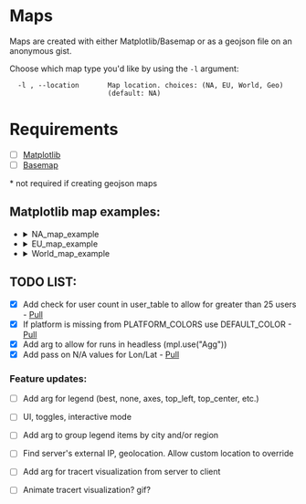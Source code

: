 
# Maps

Maps are created with either Matplotlib/Basemap or as a geojson file on an anonymous gist.

Choose which map type you'd like by using the `-l` argument:

```
  -l , --location       Map location. choices: (NA, EU, World, Geo)
                        (default: NA)
```

# Requirements

- [ ] [Matplotlib](https://matplotlib.org/1.2.1/users/installing.html)
- [ ] [Basemap](https://matplotlib.org/basemap/users/installing.html)

\* not required if creating geojson maps


## Matplotlib map examples:

<ul>
<li><details>
<summary>NA_map_example</a></summary>

![NA_map_example](https://github.com/blacktwin/JBOPS/raw/master/maps/NA_map_example.PNG "NA_map_example")

</details></li>

<li><details>
<summary>EU_map_example</a></summary>

![EU_map_example](https://github.com/blacktwin/JBOPS/raw/master/maps/EU_map_example.PNG "EU_map_example")

</details></li>

<li><details>
<summary>World_map_example</a></summary>

![World_map_example](https://github.com/blacktwin/JBOPS/raw/master/maps/World_map_example.PNG "World_map_example")
</details></li>
</ul>

## TODO LIST:

- [x] Add check for user count in user_table to allow for greater than 25 users - [Pull](https://github.com/blacktwin/JBOPS/pull/3)
- [x] If platform is missing from PLATFORM_COLORS use DEFAULT_COLOR - [Pull](https://github.com/blacktwin/JBOPS/pull/4)
- [x] Add arg to allow for runs in headless (mpl.use("Agg")) 
- [x] Add pass on N/A values for Lon/Lat - [Pull](https://github.com/blacktwin/JBOPS/pull/2)

### Feature updates:

- [ ] Add arg for legend (best, none, axes, top_left, top_center, etc.)
- [ ] UI, toggles, interactive mode
- [ ] Add arg to group legend items by city and/or region
- [ ] Find server's external IP, geolocation. Allow custom location to override
- [ ] Add arg for tracert visualization from server to client
- [ ] Animate tracert visualization? gif?



